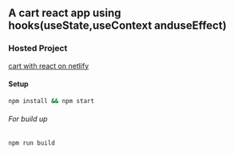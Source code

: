 
## A cart react app using hooks(useState,useContext anduseEffect)
### Hosted Project

[cart with react on netlify](https://cart-with-react-hooks-hb27.netlify.app/)

#### Setup

```bash
npm install && npm start
```
###### For build up
```bash
npm run build
```






